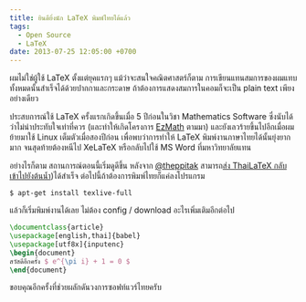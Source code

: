 ```yaml
---
title: ยินดียิ่งนัก LaTeX พิมพ์ไทยได้แล้ว
tags:
  - Open Source
  - LaTeX
date: 2013-07-25 12:05:00 +0700
---
```


ผมไม่ใช่ผู้ใช้ LaTeX ตั้งแต่ยุคแรกๆ แม้ว่าจะสนใจคณิตศาสตร์ก็ตาม การเขียนแทนสมการของผมแทบทั้งหมดนั้นสำเร็จได้ด้วยปากกาและกระดาษ ถ้าต้องการแสดงสมการในคอมก็จะเป็น plain text เพียงอย่างเดียว

ประสบการณ์ใช้ LaTeX ครั้งแรกเกิดขึ้นเมื่อ 5 ปีก่อนในวิชา Mathematics Software ซึ่งนับได้ว่าไม่น่าประทับใจเท่าที่ควร (และทำให้เกิดโครงการ [EzMath][] ตามมา) และยังเลวร้ายขึ้นไปอีกเมื่อผมย้ายมาใช้ Linux เต็มตัวเมื่อสองปีก่อน เพื่อพบว่าการทำให้ LaTeX พิมพ์งานภาษาไทยได้นั้นยุ่งยากมาก จนสุดท้ายต้องหนีไป XeLaTeX หรือกลับไปใช้ MS Word ที่มหาวิทยาลัยแทน

อย่างไรก็ตาม สถานการณ์ตอนนี้เริ่มดูดีขึ้น หลังจาก [@theppitak][] สามารถ[ส่ง ThaiLaTeX กลับเข้าไปยังต้นน้ำ][thailatex merged upstream])ได้สำเร็จ ต่อไปนี้ถ้าต้องการพิมพ์ไทยก็แค่ลงโปรแกรม

``` shell
$ apt-get install texlive-full
```

แล้วก็เริ่มพิมพ์งานได้เลย ไม่ต้อง config / download
อะไรเพิ่มเติมอีกต่อไป

``` tex
\documentclass{article}
\usepackage[english,thai]{babel}
\usepackage[utf8x]{inputenc}
\begin{document}
สวัสดีอีกครั้ง $ e^{\pi i} + 1 = 0 $
\end{document}
```

ขอบคุณอีกครั้งที่ช่วยผลักดันวงการซอฟท์แวร์ไทยครับ


[@theppitak]: //twitter.com/theppitak

[EzMath]: //github.com/neizod/ezmath
[thailatex merged upstream]: //thep.blogspot.com/2013/05/future-of-thailatex.html
